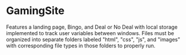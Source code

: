 # GamingSite

Features a landing page, Bingo, and Deal or No Deal with local storage implemented to track user variables between windows. Files must be organized into separate folders labeled "html", "css", "js", and "images" with corresponding file types in those folders to properly run.
